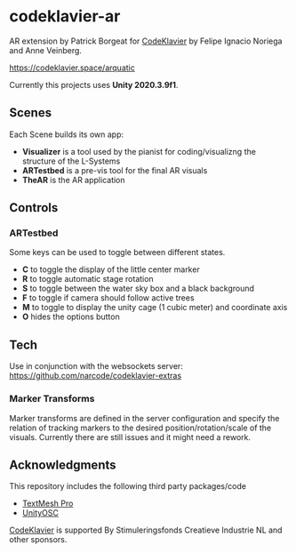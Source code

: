 # codeklavier-ar
AR extension by Patrick Borgeat for [CodeKlavier](https://codeklavier.space/) by Felipe Ignacio Noriega and Anne Veinberg.

https://codeklavier.space/arquatic

Currently this projects uses **Unity 2020.3.9f1**.

## Scenes

Each Scene builds its own app:

- **Visualizer** is a tool used by the pianist for coding/visualizng the structure of the L-Systems
- **ARTestbed** is a pre-vis tool for the final AR visuals
- **TheAR** is the AR application

## Controls

### ARTestbed

Some keys can be used to toggle between different states.

- **C** to toggle the display of the little center marker
- **R** to toggle automatic stage rotation
- **S** to toggle between the water sky box and a black background
- **F** to toggle if camera should follow active trees
- **M** to toggle to display the unity cage (1 cubic meter) and coordinate axis
- **O** hides the options button

## Tech

Use in conjunction with the websockets server:
https://github.com/narcode/codeklavier-extras

### Marker Transforms

Marker transforms are defined in the server configuration and specify the relation of tracking markers to the desired position/rotation/scale of the visuals. Currently there are still issues and it might need a rework.

## Acknowledgments

This repository includes the following third party packages/code
- [TextMesh Pro](https://assetstore.unity.com/packages/essentials/beta-projects/textmesh-pro-84126)
- [UnityOSC](https://github.com/jorgegarcia/UnityOSC)

[CodeKlavier](https://codeklavier.space/) is supported By Stimuleringsfonds Creatieve Industrie NL and other sponsors.